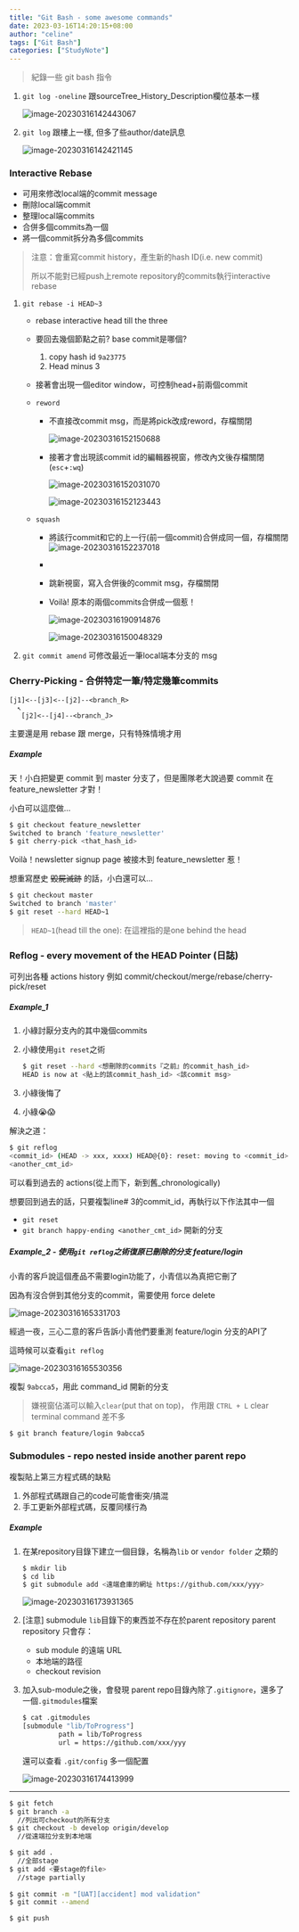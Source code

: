 ```yaml
---
title: "Git Bash - some awesome commands"
date: 2023-03-16T14:20:15+08:00
author: "celine"
tags: ["Git Bash"]
categories: ["StudyNote"]
---
```


> 紀錄一些 git bash 指令

1. `git log -oneline` 跟sourceTree_History_Description欄位基本一樣

   ![image-20230316142443067](https://i.imgur.com/k8WeUJx.png)

   

2. `git log` 跟樓上一樣, 但多了些author/date訊息

   ![image-20230316142421145](https://i.imgur.com/gNQhL0n.png)

### Interactive Rebase

+ 可用來修改local端的commit message
+ 刪除local端commit
+ 整理local端commits
+ 合併多個commits為一個
+ 將一個commit拆分為多個commits

> 注意：會重寫commit history，產生新的hash ID(i.e. new commit)
>
> 所以不能對已經push上remote repository的commits執行interactive rebase

1. `git rebase -i HEAD~3`

   + rebase interactive head till the three

   + 要回去幾個節點之前? base commit是哪個?

     1. copy hash id `9a23775`
     2. Head minus 3
   
   + 接著會出現一個editor window，可控制head+前兩個commit
   
   + `reword`
   
     + 不直接改commit msg，而是將pick改成reword，存檔關閉
   
       ![image-20230316152150688](https://i.imgur.com/N49E1nu.png)
   
       
   
     + 接著才會出現該commit id的編輯器視窗，修改內文後存檔關閉 (`esc`+`:wq`)
   
       ![image-20230316152031070](https://i.imgur.com/R131Dvu.png)
   
       ![image-20230316152123443](https://i.imgur.com/JmR3HPm.png)
       
       
   
   + `squash`
   
     + 將該行commit和它的上一行(前一個commit)合併成同一個，存檔關閉
       ![image-20230316152237018](https://i.imgur.com/Dj5c7XP.png)
     + 
     + 跳新視窗，寫入合併後的commit msg，存檔關閉
   
     + Voilà! 原本的兩個commits合併成一個惹！
   
       ![image-20230316190914876](https://i.imgur.com/L2QNeLr.png)
   
       
   
       ![image-20230316150048329](https://i.imgur.com/N4SIKQQ.png)
       
       
   
2. `git commit amend` 可修改最近一筆local端本分支的 msg

### Cherry-Picking - 合併特定一筆/特定幾筆commits

```
[j1]<--[j3]<--[j2]--<branch_R>
  ↖
   [j2]<--[j4]--<branch_J>
```

主要還是用 rebase 跟 merge，只有特殊情境才用

##### Example

天！小白把變更 commit 到 master 分支了，但是團隊老大說過要 commit 在 feature_newsletter 才對！

小白可以這麼做...

```bash
$ git checkout feature_newsletter
Switched to branch 'feature_newsletter'
$ git cherry-pick <that_hash_id>
```

Voilà！newsletter signup page 被接木到 feature_newsletter 惹！

想重寫歷史 ~~毀屍滅跡~~ 的話，小白還可以...

```bash
$ git checkout master
Switched to branch 'master'
$ git reset --hard HEAD~1
```

> `HEAD~1`(head till the one): 在這裡指的是one behind the head

### Reflog - every movement of the HEAD Pointer (日誌)

可列出各種 actions history
例如 commit/checkout/merge/rebase/cherry-pick/reset 

##### Example_1

1. 小綠討厭分支內的其中幾個commits

2. 小綠使用`git reset`之術

   ```bash
   $ git reset --hard <想刪除的commits『之前』的commit_hash_id>
   HEAD is now at <貼上的該commit_hash_id> <該commit msg>
   ```

3. 小綠後悔了

4. 小綠😭😱

解決之道：

```bash
$ git reflog
<commit_id> (HEAD -> xxx, xxxx) HEAD@{0}: reset: moving to <commit_id>
<another_cmt_id> 
```

可以看到過去的 actions(從上而下，新到舊_chronologically)

想要回到過去的話，只要複製line# 3的commit_id，再執行以下作法其中一個

+ `git reset`
+ `git branch happy-ending <another_cmt_id>` 
  開新的分支

##### Example_2 - 使用`git reflog`之術復原已刪除的分支 feature/login

小青的客戶說這個產品不需要login功能了，小青信以為真把它刪了

因為有沒合併到其他分支的commit，需要使用 force delete

![image-20230316165331703](https://i.imgur.com/O748uRt.png)

經過一夜，三心二意的客戶告訴小青他們要重測 feature/login 分支的API了

這時候可以查看`git reflog`

![image-20230316165530356](https://i.imgur.com/4Ph5tir.png)

複製 `9abcca5`，用此 command_id 開新的分支

> 嫌視窗佔滿可以輸入`clear`(put that on top)，
> 作用跟 `CTRL + L` clear terminal command 差不多

```bash
$ git branch feature/login 9abcca5
```

### Submodules - repo nested inside another parent repo

複製貼上第三方程式碼的缺點

1. 外部程式碼跟自己的code可能會衝突/搞混
2. 手工更新外部程式碼，反覆同樣行為

##### Example

1. 在某repository目錄下建立一個目錄，名稱為`lib` or `vendor folder` 之類的

   ```bash
   $ mkdir lib
   $ cd lib
   $ git submodule add <遠端倉庫的網址 https://github.com/xxx/yyy>
   ```

   ![image-20230316173931365](https://i.imgur.com/2RS3hJk.png)

2. [注意] submodule `lib`目錄下的東西並不存在於parent repository
   parent repository 只會存：

   + sub module 的遠端 URL
   + 本地端的路徑
   + checkout revision

3. 加入sub-module之後，會發現 parent repo目錄內除了`.gitignore`，還多了一個`.gitmodules`檔案

   ```bash
   $ cat .gitmodules
   [submodule "lib/ToProgress"]
   			path = lib/ToProgress
   			url = https://github.com/xxx/yyy
   ```

   還可以查看 `.git/config` 多一個配置

   ![image-20230316174413999](https://i.imgur.com/Qulj4qZ.png)

---

```bash
$ git fetch 
$ git branch -a 
  //列出可checkout的所有分支
$ git checkout -b develop origin/develop
  //從遠端拉分支到本地端 

$ git add .
  //全部stage
$ git add <要stage的file>
  //stage partially
  
$ git commit -m "[UAT][accident] mod validation"
$ git commit --amend

$ git push
```

